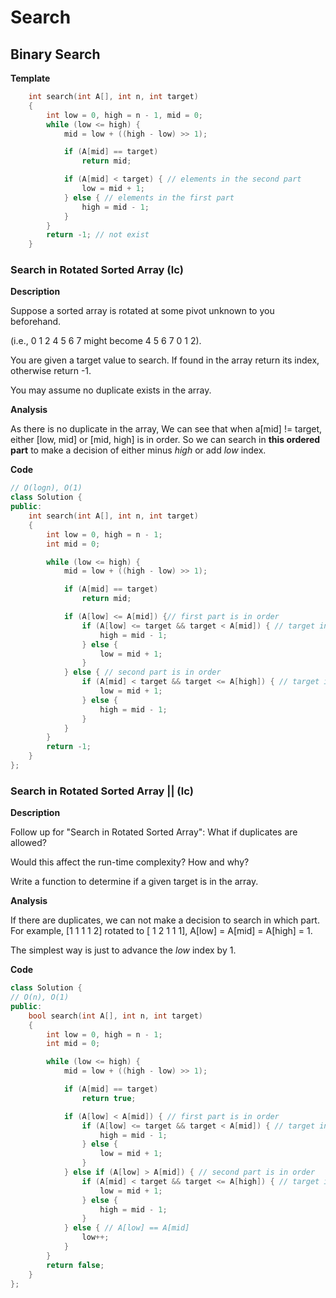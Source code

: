 # Search

## Binary Search

**Template**

```cpp
    int search(int A[], int n, int target)
    {
        int low = 0, high = n - 1, mid = 0;
        while (low <= high) {
            mid = low + ((high - low) >> 1);

            if (A[mid] == target)
                return mid;

            if (A[mid] < target) { // elements in the second part
				low = mid + 1;
			} else { // elements in the first part
				high = mid - 1;
			}
		}
		return -1; // not exist
	}
```
### Search in Rotated Sorted Array (lc)

**Description**

 Suppose a sorted array is rotated at some pivot unknown to you beforehand.

 (i.e., 0 1 2 4 5 6 7 might become 4 5 6 7 0 1 2).

 You are given a target value to search.
 If found in the array return its index, otherwise return -1.

 You may assume no duplicate exists in the array.

**Analysis**

As there is no duplicate in the array, We can see that when a[mid] != target,
either [low, mid] or [mid, high] is in order. So we can search in **this ordered
part** to make a decision of either minus *high* or add *low* index.

**Code**

```cpp
// O(logn), O(1)
class Solution {
public:
    int search(int A[], int n, int target)
    {
        int low = 0, high = n - 1;
        int mid = 0;

        while (low <= high) {
            mid = low + ((high - low) >> 1);

            if (A[mid] == target)
                return mid;

            if (A[low] <= A[mid]) {// first part is in order
                if (A[low] <= target && target < A[mid]) { // target in first part
                    high = mid - 1;
                } else {
                    low = mid + 1;
                }
            } else { // second part is in order
                if (A[mid] < target && target <= A[high]) { // target in second part
                    low = mid + 1;
                } else {
                    high = mid - 1;
                }
            }
        }
        return -1;
    }
};
```

### Search in Rotated Sorted Array || (lc)

**Description**

 Follow up for "Search in Rotated Sorted Array":
 What if duplicates are allowed?

 Would this affect the run-time complexity? How and why?

 Write a function to determine if a given target is in the array.

**Analysis**

If there are duplicates, we can not make a decision to search in which part.
For example, [1 1 1 1 2] rotated to [ 1 2 1 1 1], A[low] = A[mid] = A[high] = 1.

The simplest way is just to advance the *low* index by 1.

**Code**

```cpp
class Solution {
// O(n), O(1)
public:
    bool search(int A[], int n, int target)
    {
        int low = 0, high = n - 1;
        int mid = 0;

        while (low <= high) {
            mid = low + ((high - low) >> 1);

            if (A[mid] == target)
                return true;

            if (A[low] < A[mid]) { // first part is in order
                if (A[low] <= target && target < A[mid]) { // target in first part
                    high = mid - 1;
                } else {
                    low = mid + 1;
                }
            } else if (A[low] > A[mid]) { // second part is in order
                if (A[mid] < target && target <= A[high]) { // target in second part
                    low = mid + 1;
                } else {
                    high = mid - 1;
                }
            } else { // A[low] == A[mid]
                low++;
            }
        }
        return false;
    }
};
```

